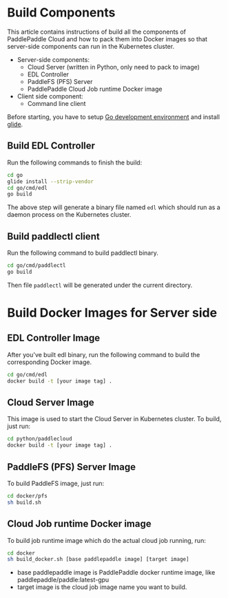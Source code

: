 # Build Components

This article contains instructions of build all the components
of PaddlePaddle Cloud and how to pack them into Docker images
so that server-side components can run in the Kubernetes cluster.

- Server-side components:
  - Cloud Server (written in Python, only need to pack to image)
  - EDL Controller
  - PaddleFS (PFS) Server
  - PaddlePaddle Cloud Job runtime Docker image
- Client side component:
  - Command line client

Before starting, you have to setup [Go development environment](https://golang.org/doc/install#install) and install
[glide](https://github.com/Masterminds/glide).

## Build EDL Controller

Run the following commands to finish the build:

```bash
cd go
glide install --strip-vendor
cd go/cmd/edl
go build
```

The above step will generate a binary file named `edl` which should
run as a daemon process on the Kubernetes cluster.


## Build paddlectl client

Run the following command to build paddlectl binary.

```bash
cd go/cmd/paddlectl
go build
```

Then file `paddlectl` will be generated under the current directory.


# Build Docker Images for Server side

## EDL Controller Image

After you've built edl binary, run the following command to build the
corresponding Docker image.

```bash
cd go/cmd/edl
docker build -t [your image tag] .
```

## Cloud Server Image

This image is used to start the Cloud Server in Kubernetes cluster. To
build, just run:

```bash
cd python/paddlecloud
docker build -t [your image tag] .
```

## PaddleFS (PFS) Server Image

To build PaddleFS image, just run:

```bash
cd docker/pfs
sh build.sh
```

## Cloud Job runtime Docker image

To build job runtime image which do the actual cloud job running, run:

```bash
cd docker
sh build_docker.sh [base paddlepaddle image] [target image]
```

- base paddlepaddle image is PaddlePaddle docker runtime image, like
  paddlepaddle/paddle:latest-gpu
- target image is the cloud job image name you want to build.

